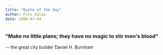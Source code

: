 ```yaml
---
title: "Quote of the day"
author: Pito Salas
date: 2008-07-04
---
```




### "Make no little plans; they have no magic to stir men's blood"

-- the great city builder Daniel H. Burnham


